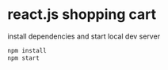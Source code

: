 # react.js shopping cart


install dependencies and start local dev server

```sh
npm install
npm start
```
